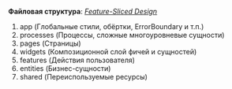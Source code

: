 **Файловая структура**: [*Feature-Sliced Design*](https://feature-sliced.design/ru/)

1. app (Глобальные стили, обёртки, ErrorBoundary и т.п.)
2. processes (Процессы, cложные многоуровневые сущности)
3. pages (Страницы)
4. widgets (Композиционной слой фичей и сущностей)
5. features (Действия пользователя)
6. entities (Бизнес-сущности)
7. shared (Переиспользуемые ресурсы)

